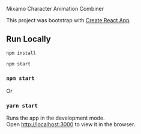 Mixamo Character Animation Combiner

This project was bootstrap with [Create React App](https://github.com/facebook/create-react-app).

## Run Locally

```bash
npm install

npm start
```

### `npm start`

Or

### `yarn start`

Runs the app in the development mode.<br />
Open [http://localhost:3000](http://localhost:3000) to view it in the browser.
